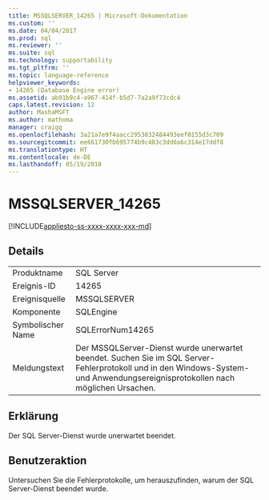 ```yaml
---
title: MSSQLSERVER_14265 | Microsoft-Dokumentation
ms.custom: ''
ms.date: 04/04/2017
ms.prod: sql
ms.reviewer: ''
ms.suite: sql
ms.technology: supportability
ms.tgt_pltfrm: ''
ms.topic: language-reference
helpviewer_keywords:
- 14265 (Database Engine error)
ms.assetid: ab91b9c4-a967-414f-b5d7-7a2a9f73cdc4
caps.latest.revision: 12
author: MashaMSFT
ms.author: mathoma
manager: craigg
ms.openlocfilehash: 3a21a7e9f4aacc2953832484493eef0155d3c709
ms.sourcegitcommit: ee661730fb695774b9c483c3dd0a6c314e17ddf8
ms.translationtype: HT
ms.contentlocale: de-DE
ms.lasthandoff: 05/19/2018
---
```

# <a name="mssqlserver14265"></a>MSSQLSERVER_14265
[!INCLUDE[appliesto-ss-xxxx-xxxx-xxx-md](../../includes/appliesto-ss-xxxx-xxxx-xxx-md.md)]
  
## <a name="details"></a>Details  
  
|||  
|-|-|  
|Produktname|SQL Server|  
|Ereignis-ID|14265|  
|Ereignisquelle|MSSQLSERVER|  
|Komponente|SQLEngine|  
|Symbolischer Name|SQLErrorNum14265|  
|Meldungstext|Der MSSQLServer-Dienst wurde unerwartet beendet. Suchen Sie im SQL Server-Fehlerprotokoll und in den Windows-System- und Anwendungsereignisprotokollen nach möglichen Ursachen.|  
  
## <a name="explanation"></a>Erklärung  
Der SQL Server-Dienst wurde unerwartet beendet.  
  
## <a name="user-action"></a>Benutzeraktion  
Untersuchen Sie die Fehlerprotokolle, um herauszufinden, warum der SQL Server-Dienst beendet wurde.  
  
